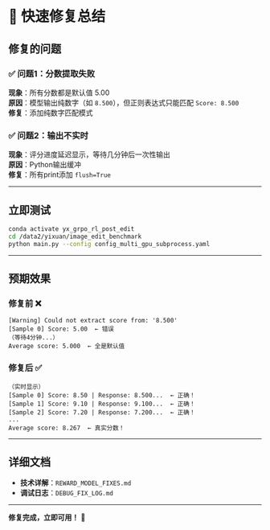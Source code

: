 # 🔧 快速修复总结

## 修复的问题

### ✅ 问题1：分数提取失败
**现象**：所有分数都是默认值 5.00  
**原因**：模型输出纯数字（如 `8.500`），但正则表达式只能匹配 `Score: 8.500`  
**修复**：添加纯数字匹配模式  

### ✅ 问题2：输出不实时
**现象**：评分进度延迟显示，等待几分钟后一次性输出  
**原因**：Python输出缓冲  
**修复**：所有print添加 `flush=True`  

---

## 立即测试

```bash
conda activate yx_grpo_rl_post_edit
cd /data2/yixuan/image_edit_benchmark
python main.py --config config_multi_gpu_subprocess.yaml
```

---

## 预期效果

### 修复前 ❌
```
[Warning] Could not extract score from: '8.500'
[Sample 0] Score: 5.00  ← 错误
（等待4分钟...）
Average score: 5.000  ← 全是默认值
```

### 修复后 ✅
```
（实时显示）
[Sample 0] Score: 8.50 | Response: 8.500...  ← 正确！
[Sample 1] Score: 9.10 | Response: 9.100...  ← 正确！
[Sample 2] Score: 7.20 | Response: 7.200...  ← 正确！
...
Average score: 8.267  ← 真实分数！
```

---

## 详细文档

- **技术详解**：`REWARD_MODEL_FIXES.md`
- **调试日志**：`DEBUG_FIX_LOG.md`

---

**修复完成，立即可用！** 🎉


